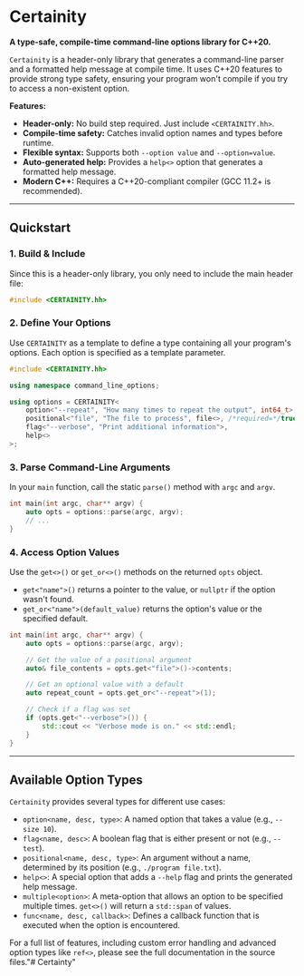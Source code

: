 # Certainity

**A type-safe, compile-time command-line options library for C++20.**

`Certainity` is a header-only library that generates a command-line parser and a formatted help message at compile time. It uses C++20 features to provide strong type safety, ensuring your program won't compile if you try to access a non-existent option.

**Features:**

  - **Header-only:** No build step required. Just include `<CERTAINITY.hh>`.
  - **Compile-time safety:** Catches invalid option names and types before runtime.
  - **Flexible syntax:** Supports both `--option value` and `--option=value`.
  - **Auto-generated help:** Provides a `help<>` option that generates a formatted help message.
  - **Modern C++:** Requires a C++20-compliant compiler (GCC 11.2+ is recommended).

-----

## Quickstart

### 1\. Build & Include

Since this is a header-only library, you only need to include the main header file:

```c++
#include <CERTAINITY.hh>
```

### 2\. Define Your Options

Use `CERTAINITY` as a template to define a type containing all your program's options. Each option is specified as a template parameter.

```c++
#include <CERTAINITY.hh>

using namespace command_line_options;

using options = CERTAINITY<
    option<"--repeat", "How many times to repeat the output", int64_t>,
    positional<"file", "The file to process", file<>, /*required=*/true>,
    flag<"--verbose", "Print additional information">,
    help<>
>;
```

### 3\. Parse Command-Line Arguments

In your `main` function, call the static `parse()` method with `argc` and `argv`.

```c++
int main(int argc, char** argv) {
    auto opts = options::parse(argc, argv);
    // ...
}
```

### 4\. Access Option Values

Use the `get<>()` or `get_or<>()` methods on the returned `opts` object.

  - `get<"name">()` returns a pointer to the value, or `nullptr` if the option wasn't found.
  - `get_or<"name">(default_value)` returns the option's value or the specified default.

<!-- end list -->

```c++
int main(int argc, char** argv) {
    auto opts = options::parse(argc, argv);

    // Get the value of a positional argument
    auto& file_contents = opts.get<"file">()->contents;

    // Get an optional value with a default
    auto repeat_count = opts.get_or<"--repeat">(1);

    // Check if a flag was set
    if (opts.get<"--verbose">()) {
        std::cout << "Verbose mode is on." << std::endl;
    }
}
```

-----

## Available Option Types

`Certainity` provides several types for different use cases:

  - `option<name, desc, type>`: A named option that takes a value (e.g., `--size 10`).
  - `flag<name, desc>`: A boolean flag that is either present or not (e.g., `--test`).
  - `positional<name, desc, type>`: An argument without a name, determined by its position (e.g., `./program file.txt`).
  - `help<>`: A special option that adds a `--help` flag and prints the generated help message.
  - `multiple<option>`: A meta-option that allows an option to be specified multiple times. `get<>()` will return a `std::span` of values.
  - `func<name, desc, callback>`: Defines a callback function that is executed when the option is encountered.

For a full list of features, including custom error handling and advanced option types like `ref<>`, please see the full documentation in the source files."# Certainty" 
